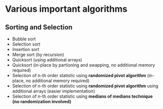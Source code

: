 # Various important algorithms
## Sorting and Selection
* Bubble sort
* Selection sort
* Insertion sort
* Merge sort (by recursion)
* Quicksort (using additional arrays)
* Quicksort (in-place by partioning and swapping, no additional memory required)
* Selection of n-th order statistic using __randomized pivot algorithm__ (in-place, no additional memory required)
* Selection of n-th order statistic using __randomized pivot algorithm__ using additional arrays (easier implementation)
* Selection of n-th order statistic using __medians of medians technique (no randomization involved)__
